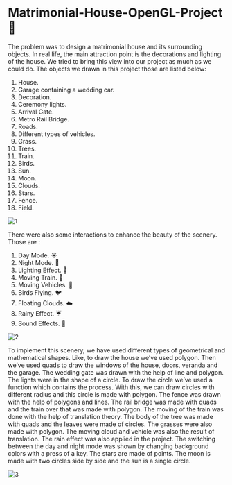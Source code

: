 # Matrimonial-House-OpenGL-Project :circus_tent:

The problem was to design a matrimonial house and its surrounding objects. In real life, the main attraction point is the decorations and lighting of the house. We tried to bring this view into our project as much as we could do. The objects we drawn in this project
those are listed below:
1. House.
2. Garage containing a wedding car.
3. Decoration.
4. Ceremony lights.
5. Arrival Gate.
6. Metro Rail Bridge.
7. Roads.
8. Different types of vehicles.
9. Grass.
10. Trees.
11. Train.
12. Birds.
13. Sun.
14. Moon.
15. Clouds.
16. Stars.
17. Fence.
18. Field.

![1](https://user-images.githubusercontent.com/56845656/107859902-c4a80f80-6e66-11eb-944a-8ea28b764def.JPG)

There were also some interactions to enhance the beauty of the scenery. Those are :
1. Day Mode. :sunny:
2. Night Mode. :crescent_moon:
3. Lighting Effect. :milky_way:	
4. Moving Train. :railway_car:
5. Moving Vehicles. :taxi:
6. Birds Flying. :bird:	
7. Floating Clouds. :cloud:
8. Rainy Effect. :umbrella:	
9. Sound Effects. :loudspeaker:

![2](https://user-images.githubusercontent.com/56845656/107859912-cd98e100-6e66-11eb-85e0-36a3c0987624.JPG)

To implement this scenery, we have used different types of geometrical and mathematical shapes. Like, to draw the house we’ve used polygon. Then we’ve used quads to draw the windows of the house, doors, veranda and the garage. The wedding gate was drawn with the help of line and polygon. The lights were in the shape of a circle. To draw the circle we’ve used a function which contains the process. With this, we can draw circles with different radius and this circle is made with polygon. The fence was drawn with the help of polygons and lines. The rail bridge was made with quads and the train over that was made with polygon. The moving of the train was done with the help of translation theory. The body of the tree was made with quads and the leaves were made of circles. The grasses were also made with polygon. The moving cloud and vehicle was also the result of translation. The rain effect was also applied in the project. The switching between the day and night mode was shown by changing background colors with a press of a key. The stars are made of points. The moon is made with two circles side by side and the sun is a single circle.

![3](https://user-images.githubusercontent.com/56845656/107859915-d093d180-6e66-11eb-9b50-1d29ac11343a.JPG)
